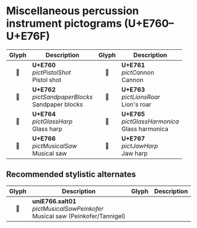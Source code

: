 Miscellaneous percussion instrument pictograms (U+E760–U+E76F)
==============================================================

| **Glyph** | **Description** | **Glyph** | **Description**
| :-------: | --------------- | :-------: | ---------------
|<span class="bravura_large">&#xe760;</span> | **U+E760**<br/>*pictPistolShot*<br/>Pistol shot | <span class="bravura_large">&#xe761;</span> | **U+E761**<br/>*pictCannon*<br/>Cannon
|<span class="bravura_large">&#xe762;</span> | **U+E762**<br/>*pictSandpaperBlocks*<br/>Sandpaper blocks | <span class="bravura_large">&#xe763;</span> | **U+E763**<br/>*pictLionsRoar*<br/>Lion's roar
|<span class="bravura_large">&#xe764;</span> | **U+E764**<br/>*pictGlassHarp*<br/>Glass harp | <span class="bravura_large">&#xe765;</span> | **U+E765**<br/>*pictGlassHarmonica*<br/>Glass harmonica
|<span class="bravura_large">&#xe766;</span> | **U+E766**<br/>*pictMusicalSaw*<br/>Musical saw | <span class="bravura_large">&#xe767;</span> | **U+E767**<br/>*pictJawHarp*<br/>Jaw harp

Recommended stylistic alternates
--------------------------------
| **Glyph** | **Description** | **Glyph** | **Description**
| :-------: | --------------- | :-------: | ---------------
|<span class="bravura_large">&#xf4b7;</span> | **uniE766.salt01**<br/>*pictMusicalSawPeinkofer*<br/>Musical saw (Peinkofer/Tannigel) | &nbsp; | &nbsp;